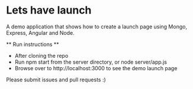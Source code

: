 Lets have launch
================

A demo application that shows how to create a launch page using Mongo, Express, Angular and Node. 

** Run instructions **
- After cloning the repo
- Run npm start from the server directory, or node server/app.js
- Browse over to http://localhost:3000 to see the demo launch page

Please submit issues and pull requests :)
